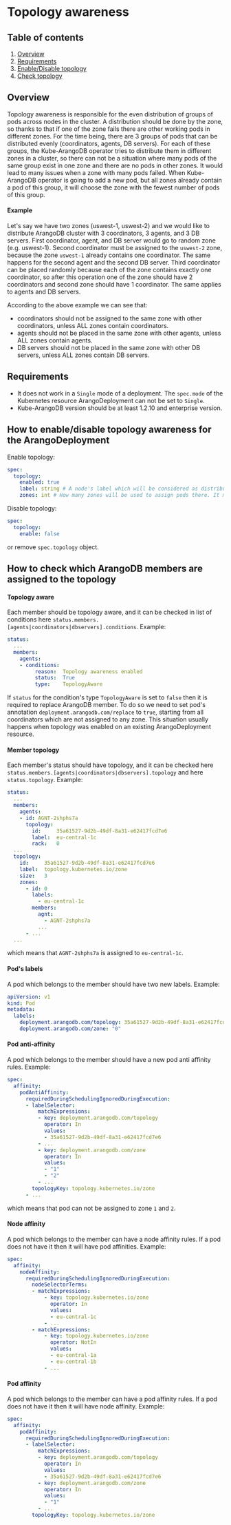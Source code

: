 # Topology awareness

## Table of contents
1. [Overview](#1)
2. [Requirements](#2)
3. [Enable/Disable topology](#3)
4. [Check topology](#4)

## Overview <a name="1"></a>

Topology awareness is responsible for the even distribution of groups of pods across nodes in the cluster.
A distribution should be done by the zone, so thanks to that if one of the zone fails there are other working pods
in different zones. For the time being, there are 3 groups of pods that can be distributed evenly
(coordinators, agents, DB servers). For each of these groups, the Kube-ArangoDB operator
tries to distribute them in different zones in a cluster, so there can not
be a situation where many pods of the same group exist in one zone and there are no
pods in other zones. It would lead to many issues when a zone with many pods failed.
When Kube-ArangoDB operator is going to add a new pod, but all zones already contain a pod of this group,
it will choose the zone with the fewest number of pods of this group.

#### Example
Let's say we have two zones (uswest-1, uswest-2) and we would like to distribute ArangoDB cluster 
with 3 coordinators, 3 agents, and 3 DB servers. First coordinator, agent, and DB server would go to random zone (e.g. uswest-1).
Second coordinator must be assigned to the `uswest-2` zone, because the zone `uswest-1` already contains one coordinator.
The same happens for the second agent and the second DB server. Third coordinator can be placed randomly 
because each of the zone contains exactly one coordinator, so after this operation one of the zone should have 2 coordinators 
and second zone should have 1 coordinator. The same applies to agents and DB servers.

According to the above example we can see that:
- coordinators should not be assigned to the same zone with other coordinators, unless ALL zones contain coordinators.
- agents should not be placed in the same zone with other agents, unless ALL zones contain agents.
- DB servers should not be placed in the same zone with other DB servers, unless ALL zones contain DB servers.

## Requirements <a name="2"></a>

- It does not work in a `Single` mode of a deployment.
  The `spec.mode` of the Kubernetes resource ArangoDeployment can not be set to `Single`.
- Kube-ArangoDB version should be at least 1.2.10 and enterprise version.

## How to enable/disable topology awareness for the ArangoDeployment <a name="3"></a>

Enable topology:
```yaml
spec:
  topology:
    enabled: true
    label: string # A node's label which will be considered as distribution affinity. By default: 'topology.kubernetes.io/zone' 
    zones: int # How many zones will be used to assign pods there. It must be higher than 0.
```

Disable topology:
```yaml
spec:
  topology:
    enable: false
```
or remove `spec.topology` object.

## How to check which ArangoDB members are assigned to the topology <a name="4"></a>

#### Topology aware

Each member should be topology aware, and it can be checked in list of conditions here `status.members.[agents|coordinators|dbservers].conditions`. 
Example:
```yaml
status:
  ...
  members:
    agents:
    - conditions:                  
         reason:  Topology awareness enabled
         status:  True
         type:    TopologyAware
```

If `status` for the condition's type `TopologyAware` is set to `false` then it is required to replace ArangoDB member.
To do so we need to set pod's annotation `deployment.arangodb.com/replace` to `true`, starting from all
coordinators which are not assigned to any zone. This situation usually happens when 
topology was enabled on an existing ArangoDeployment resource.

#### Member topology
Each member's status should have topology, and it can be checked here `status.members.[agents|coordinators|dbservers].topology` and here `status.topology`. 
Example:
```yaml
status:
  ...
  members:
    agents:
    - id: AGNT-2shphs7a
      topology:
        id:     35a61527-9d2b-49df-8a31-e62417fcd7e6
        label:  eu-central-1c
        rack:   0
  ...
  topology:
    id:     35a61527-9d2b-49df-8a31-e62417fcd7e6
    label:  topology.kubernetes.io/zone
    size:   3
    zones:
      - id: 0
        labels:
          - eu-central-1c
        members:
          agnt:
            - AGNT-2shphs7a
          ...
      - ...
  ...
```
which means that `AGNT-2shphs7a` is assigned to `eu-central-1c`.

#### Pod's labels

A pod which belongs to the member should have two new labels. 
Example:
```yaml
apiVersion: v1
kind: Pod
metadata:
  labels:
    deployment.arangodb.com/topology: 35a61527-9d2b-49df-8a31-e62417fcd7e6
    deployment.arangodb.com/zone: "0"
```

#### Pod anti-affinity

A pod which belongs to the member should have a new pod anti affinity rules. 
Example:
```yaml
spec:
  affinity:
    podAntiAffinity:
      requiredDuringSchedulingIgnoredDuringExecution:
      - labelSelector:
          matchExpressions:
          - key: deployment.arangodb.com/topology
            operator: In
            values:
            - 35a61527-9d2b-49df-8a31-e62417fcd7e6
          - ...
          - key: deployment.arangodb.com/zone
            operator: In
            values:
            - "1"
            - "2"
          - ...
        topologyKey: topology.kubernetes.io/zone
      - ...
```
which means that pod can not be assigned to zone `1` and `2`.

#### Node affinity

A pod which belongs to the member can have a node affinity rules. If a pod does not have it then it will have pod affinities. 
Example:
```yaml
spec:
  affinity:
    nodeAffinity:
      requiredDuringSchedulingIgnoredDuringExecution:
        nodeSelectorTerms:
        - matchExpressions:
            - key: topology.kubernetes.io/zone
              operator: In
              values:
              - eu-central-1c
            - ...
        - matchExpressions:
            - key: topology.kubernetes.io/zone
              operator: NotIn
              values:
              - eu-central-1a
              - eu-central-1b
            - ...
```

#### Pod affinity

A pod which belongs to the member can have a pod affinity rules. If a pod does not have it then it will have node affinity.
Example:
```yaml
spec:
  affinity:
    podAffinity:
      requiredDuringSchedulingIgnoredDuringExecution:
      - labelSelector:
          matchExpressions:
          - key: deployment.arangodb.com/topology
            operator: In
            values:
            - 35a61527-9d2b-49df-8a31-e62417fcd7e6
          - key: deployment.arangodb.com/zone
            operator: In
            values:
            - "1"
          - ...
        topologyKey: topology.kubernetes.io/zone 
```
